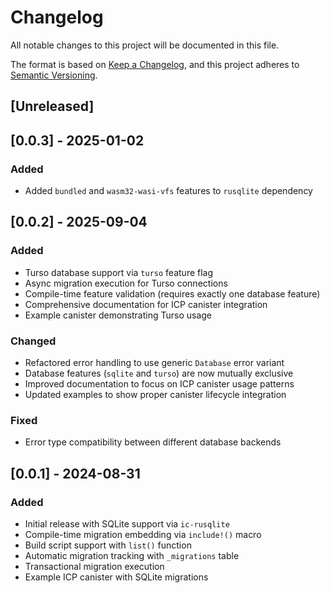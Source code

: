 # Changelog

All notable changes to this project will be documented in this file.

The format is based on [Keep a Changelog](https://keepachangelog.com/en/1.0.0/),
and this project adheres to [Semantic Versioning](https://semver.org/spec/v2.0.0.html).

## [Unreleased]

## [0.0.3] - 2025-01-02

### Added
- Added `bundled` and `wasm32-wasi-vfs` features to `rusqlite` dependency

## [0.0.2] - 2025-09-04

### Added
- Turso database support via `turso` feature flag
- Async migration execution for Turso connections
- Compile-time feature validation (requires exactly one database feature)
- Comprehensive documentation for ICP canister integration
- Example canister demonstrating Turso usage

### Changed
- Refactored error handling to use generic `Database` error variant
- Database features (`sqlite` and `turso`) are now mutually exclusive
- Improved documentation to focus on ICP canister usage patterns
- Updated examples to show proper canister lifecycle integration

### Fixed
- Error type compatibility between different database backends

## [0.0.1] - 2024-08-31

### Added
- Initial release with SQLite support via `ic-rusqlite`
- Compile-time migration embedding via `include!()` macro
- Build script support with `list()` function
- Automatic migration tracking with `_migrations` table
- Transactional migration execution
- Example ICP canister with SQLite migrations
